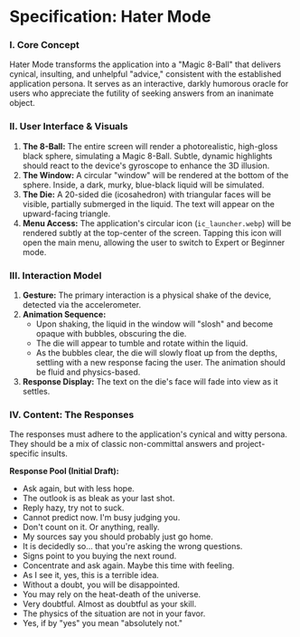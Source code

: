 # Specification: Hater Mode

### I. Core Concept

Hater Mode transforms the application into a "Magic 8-Ball" that delivers cynical, insulting, and unhelpful "advice," consistent with the established application persona. It serves as an interactive, darkly humorous oracle for users who appreciate the futility of seeking answers from an inanimate object.

### II. User Interface & Visuals

1.  **The 8-Ball:** The entire screen will render a photorealistic, high-gloss black sphere, simulating a Magic 8-Ball. Subtle, dynamic highlights should react to the device's gyroscope to enhance the 3D illusion.
2.  **The Window:** A circular "window" will be rendered at the bottom of the sphere. Inside, a dark, murky, blue-black liquid will be simulated.
3.  **The Die:** A 20-sided die (icosahedron) with triangular faces will be visible, partially submerged in the liquid. The text will appear on the upward-facing triangle.
4.  **Menu Access:** The application's circular icon (`ic_launcher.webp`) will be rendered subtly at the top-center of the screen. Tapping this icon will open the main menu, allowing the user to switch to Expert or Beginner mode.

### III. Interaction Model

1.  **Gesture:** The primary interaction is a physical shake of the device, detected via the accelerometer.
2.  **Animation Sequence:**
    * Upon shaking, the liquid in the window will "slosh" and become opaque with bubbles, obscuring the die.
    * The die will appear to tumble and rotate within the liquid.
    * As the bubbles clear, the die will slowly float up from the depths, settling with a new response facing the user. The animation should be fluid and physics-based.
3.  **Response Display:** The text on the die's face will fade into view as it settles.

### IV. Content: The Responses

The responses must adhere to the application's cynical and witty persona. They should be a mix of classic non-committal answers and project-specific insults.

**Response Pool (Initial Draft):**

* Ask again, but with less hope.
* The outlook is as bleak as your last shot.
* Reply hazy, try not to suck.
* Cannot predict now. I'm busy judging you.
* Don't count on it. Or anything, really.
* My sources say you should probably just go home.
* It is decidedly so... that you're asking the wrong questions.
* Signs point to you buying the next round.
* Concentrate and ask again. Maybe this time with feeling.
* As I see it, yes, this is a terrible idea.
* Without a doubt, you will be disappointed.
* You may rely on the heat-death of the universe.
* Very doubtful. Almost as doubtful as your skill.
* The physics of the situation are not in your favor.
* Yes, if by "yes" you mean "absolutely not."
